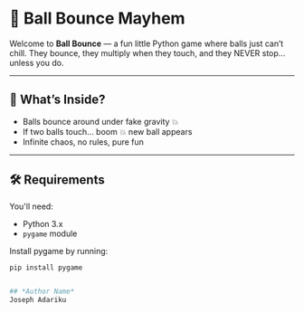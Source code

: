 # 🏀 Ball Bounce Mayhem

Welcome to **Ball Bounce** — a fun little Python game where balls just can’t chill. They bounce, they multiply when they touch, and they NEVER stop... unless you do.  

---

## 🚀 What’s Inside?

- Balls bounce around under fake gravity 💥  
- If two balls touch... boom 💥 new ball appears  
- Infinite chaos, no rules, pure fun  
---

## 🛠 Requirements

You'll need:

- Python 3.x
- `pygame` module

Install pygame by running:

```bash
pip install pygame


## *Author Name*
Joseph Adariku
